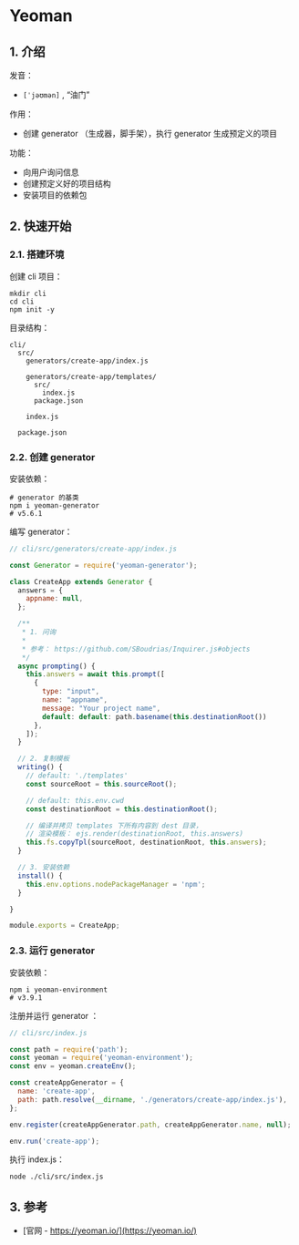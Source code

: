 # Yeoman

## 1. 介绍

发音：

* `[ˈjəʊmən]` , “油门”

作用：

* 创建 generator （生成器，脚手架），执行 generator 生成预定义的项目

功能：

* 向用户询问信息
* 创建预定义好的项目结构
* 安装项目的依赖包

## 2. 快速开始

### 2.1. 搭建环境

创建 cli 项目：

```shell
mkdir cli
cd cli
npm init -y
```

目录结构：

```text
cli/
  src/
    generators/create-app/index.js  

    generators/create-app/templates/
      src/
        index.js
      package.json

    index.js                          

  package.json
```

### 2.2. 创建 generator

安装依赖：

```shell
# generator 的基类
npm i yeoman-generator
# v5.6.1
```

编写 generator：

```javascript
// cli/src/generators/create-app/index.js

const Generator = require('yeoman-generator');

class CreateApp extends Generator {
  answers = {
    appname: null,
  };

  /**
   * 1. 问询
   *
   * 参考： https://github.com/SBoudrias/Inquirer.js#objects
   */
  async prompting() {
    this.answers = await this.prompt([
      {
        type: "input",
        name: "appname",
        message: "Your project name",
        default: default: path.basename(this.destinationRoot())
      },
    ]);
  }

  // 2. 复制模板
  writing() {
    // default: './templates'
    const sourceRoot = this.sourceRoot();

    // default: this.env.cwd
    const destinationRoot = this.destinationRoot();

    // 编译并拷贝 templates 下所有内容到 dest 目录，
    // 渲染模板： ejs.render(destinationRoot, this.answers)
    this.fs.copyTpl(sourceRoot, destinationRoot, this.answers);
  }

  // 3. 安装依赖
  install() {
    this.env.options.nodePackageManager = 'npm';
  }

}

module.exports = CreateApp;
```

### 2.3. 运行 generator

安装依赖：

```shell
npm i yeoman-environment
# v3.9.1
```

注册并运行 generator ：

```javascript
// cli/src/index.js

const path = require('path');
const yeoman = require('yeoman-environment');
const env = yeoman.createEnv();

const createAppGenerator = {
  name: 'create-app',
  path: path.resolve(__dirname, './generators/create-app/index.js'),
};

env.register(createAppGenerator.path, createAppGenerator.name, null);

env.run('create-app');
```

执行 index.js：

```shell
node ./cli/src/index.js
```

## 3. 参考

* [官网 - https://yeoman.io/](https://yeoman.io/)